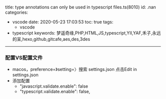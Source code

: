 title: type annotations can only be used in typescript files.ts(8010)
id: .nan
categories:
  - vscode
date: 2020-05-23 17:03:53
toc: true
tags: 
	- vscode
  - typescript
keywords: 梦遥奇缘,PHP,HTML,JS,typescript,YII,YAF,禾子,永远的呆,hexo,github,gitcafe,aes,des,3des
---

### 配置VS配置文件
+ macos，preference=》setting=〉搜索 settings.json 点击Edit in settings.json
+ 添加配置 
    + "javascript.validate.enable": false 
    +  "typescript.validate.enable": false,